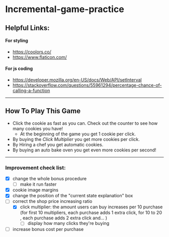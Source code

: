 # Incremental-game-practice

## Helpful Links:

#### For styling
- https://coolors.co/
- https://www.flaticon.com/
#### For js coding
- https://developer.mozilla.org/en-US/docs/Web/API/setInterval
- https://stackoverflow.com/questions/55961294/percentage-chance-of-calling-a-function
---
## How To Play This Game

- Click the cookie as fast as you can. Check out the counter to see how many cookies you have!
    - At the beginning of the game you get 1 cookie per click.
- By buying the *Click Multiplier* you get more cookies per click.
- By Hiring a chef you get automatic cookies.
- By buying an auto bake oven you get even more cookies per second!
---

### Improvement check list:
- [x] change the whole bonus procedure
  - [ ] make it run faster
- [x] cookie image margins
- [x] change the position of the "current state explanation" box
- [ ] correct the shop price increasing ratio
  - [x] click multiplier: the amount users can buy increases per 10 purchase 
  (for first 10 multipliers, each purchase adds 1 extra click, for 10 to 20 , each purchase adds 2 extra click and... )
    - [ ] display how many clicks they're buying
- [ ] increase bonus cost per purchase